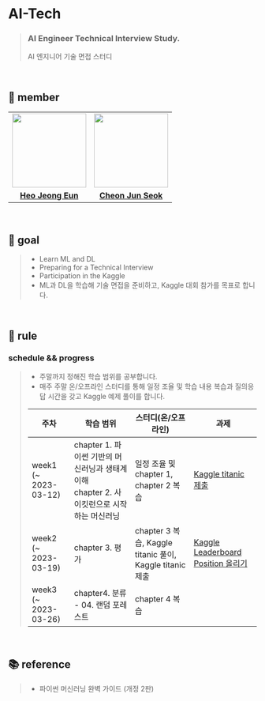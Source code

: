 # AI-Tech

> ### AI Engineer Technical Interview Study.
> AI 엔지니어 기술 면접 스터디

<br>

## 👋 member 
<table>
  <tr>
    <td align="center"><a href="https://github.com/Heo-Jeong-Eun"><img src="https://avatars.githubusercontent.com/Heo-Jeong-Eun" width="150px;" alt="">
    <td align="center"><a href="https://github.com/JunSeokCheon"><img src="https://avatars.githubusercontent.com/JunSeokCheon" width="150px;" alt="">
    </td>
  </tr>
  <tr>
    <td align="center"><a href="https://github.com/Heo-Jeong-Eun"><b>Heo Jeong Eun</b></td>
    <td align="center"><a href="https://github.com/JunSeokCheon"><b>Cheon Jun Seok</b></td>
  </tr>
</table>

<br>

## 🚀 goal
>  - Learn ML and DL
>  - Preparing for a Technical Interview
>  - Participation in the Kaggle
>  - ML과 DL을 학습해 기술 면접을 준비하고, Kaggle 대회 참가를 목표로 합니다. 

<br>

## 🫡 rule

### schedule && progress 
>  - 주말까지 정해진 학습 범위를 공부합니다. 
>  - 매주 주말 온/오프라인 스터디를 통해 일정 조율 및 학습 내용 복습과 질의응답 시간을 갖고 Kaggle 예제 풀이를 합니다. 
>
>|          주차          |      학습 범위     |                                    스터디(온/오프라인)                                    |      과제     |
>| --------------------- | ---------------- | -------------------------------------------------------------------------- |----------------------- |
>| week1 (~ 2023-03-12) | chapter 1. 파이썬 기반의 머신러닝과 생태계 이해 <br> chapter 2. 사이킷런으로 시작하는 머신러닝 | 일정 조율 및 chapter 1, chapter 2 복습 | <a href = https://www.kaggle.com/competitions/titanic>Kaggle titanic 제출</a> |
>| week2 (~ 2023-03-19) | chapter 3. 평가 | chapter 3 복습, Kaggle titanic 풀이,  Kaggle titanic 제출| <a href = https://www.kaggle.com/competitions/titanic>Kaggle Leaderboard Position 올리기</a> |
>| week3 (~ 2023-03-26) | chapter4. 분류 - 04. 랜덤 포레스트 | chapter 4 복습 | |
  
<br>

## 📚 reference
>  - 파이썬 머신러닝 완벽 가이드 (개정 2판)
